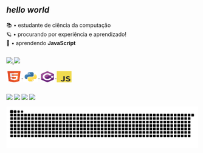 ## *hello world*
📚 • estudante de ciência da computação<br>
🪐 • procurando por experiência e aprendizado!<br>
📑 • aprendendo **JavaScript**
##


<!--
**nat-thunder/nat-thunder** is a ✨ _special_ ✨ repository because its `README.md` (this file) appears on your GitHub profile.

Here are some ideas to get you started:

- 🔭 I’m currently working on ...
- 🌱 I’m currently learning ...
- 👯 I’m looking to collaborate on ...
- 🤔 I’m looking for help with ...
- 💬 Ask me about ...
- 📫 How to reach me: ...
- 😄 Pronouns: ...
- ⚡ Fun fact: ...
-->

<div align="left">
<a href="https://github.com/nat-thunder">
<img height="175cm" src="https://github-readme-stats.vercel.app/api?username=nat-thunder&show_icons=true&theme=gruvbox&include_all_commits=true&count_private=true">
<img height="175em" src="https://github-readme-stats.vercel.app/api/top-langs/?username=nat-thunder&layout=compact&langs_count=16&theme=gruvbox"/>
</div>
<div style="display: inline_block"><br>
  <img align="center" alt="nat-HTML" height="30" width="40" src="https://raw.githubusercontent.com/devicons/devicon/master/icons/html5/html5-original.svg">
  <img align="center" alt="nat-python" height="30" width="40" src="https://raw.githubusercontent.com/devicons/devicon/master/icons/python/python-original.svg">
  <img align="center" alt="nat-csharp" height="30" width="40" src="https://raw.githubusercontent.com/devicons/devicon/master/icons/csharp/csharp-original.svg">
  <img align="center" alt="nat-javascript" height="30" width="40" src="https://raw.githubusercontent.com/devicons/devicon/master/icons/javascript/javascript-original.svg">
</div>
    
  ##
 
<div> 
  <a href="https://www.youtube.com/channel/UC_I7lx1KfoxCr30lhVjckQQ" target="_blank"><img src="https://img.shields.io/badge/YouTube-FF0000?style=for-the-badge&logo=youtube&logoColor=white" target="_blank"></a> 
   <a href="https://instagram.com/nat.thunder" target="_blank"><img src="https://img.shields.io/badge/-Instagram-%23E4405F?style=for-the-badge&logo=instagram&logoColor=white" target="_blank"></a>
  <a href = "mailto:natalia.cacau23@gmail.com"><img src="https://img.shields.io/badge/-Gmail-D14836?style=for-the-badge&logo=gmail&logoColor=white" target="_blank"></a>
  <a href ="https://scratch.mit.edu/users/thoreau_thunder/"><img src="https://img.shields.io/badge/Scratch-FE7A16?style=for-the-badge&logo=scratch&logoColor=white"></a>
  

   ![Snake animation](https://github.com/nat-thunder/nat-thunder/blob/output/github-contribution-grid-snake.svg)
  
<div/>
